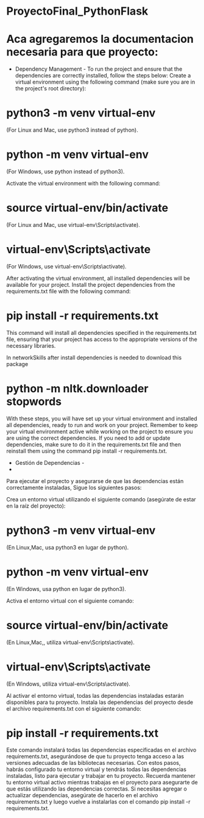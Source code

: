 # ProyectoFinal_PythonFlask
# Aca agregaremos la documentacion necesaria para que proyecto:

 - Dependency Management -
To run the project and ensure that the dependencies are correctly installed, follow the steps below:
Create a virtual environment using the following command (make sure you are in the project's root directory):

# python3 -m venv virtual-env
(For Linux and Mac, use python3 instead of python).

# python -m venv virtual-env
(For Windows, use python instead of python3).

Activate the virtual environment with the following command:

# source virtual-env/bin/activate
(For Linux and Mac, use virtual-env\Scripts\activate).

# virtual-env\Scripts\activate
(For Windows, use virtual-env\Scripts\activate).

After activating the virtual environment, all installed dependencies will be available for your project.
Install the project dependencies from the requirements.txt file with the following command:

# pip install -r requirements.txt

This command will install all dependencies specified in the requirements.txt file, ensuring that your project has access to the appropriate versions of the necessary libraries.

In networkSkills after install dependencies is needed to download this package

# python -m nltk.downloader stopwords 

With these steps, you will have set up your virtual environment and installed all dependencies, ready to run and work on your project. Remember to keep your virtual environment active while working on the project to ensure you are using the correct dependencies. If you need to add or update dependencies, make sure to do it in the requirements.txt file and then reinstall them using the command pip install -r requirements.txt.


 - Gestión de Dependencias - 
 - 
Para ejecutar el proyecto y asegurarse de que las dependencias están correctamente instaladas,
Sigue los siguientes pasos:

Crea un entorno virtual utilizando el siguiente comando
(asegúrate de estar en la raíz del proyecto):

# python3 -m venv virtual-env

(En Linux,Mac, usa python3 en lugar de python).

# python -m venv virtual-env

(En Windows, usa python en lugar de python3).

Activa el entorno virtual con el siguiente comando:

# source virtual-env/bin/activate

(En Linux,Mac,, utiliza virtual-env\Scripts\activate).

# virtual-env\Scripts\activate

(En Windows, utiliza virtual-env\Scripts\activate).

Al activar el entorno virtual, todas las dependencias instaladas estarán disponibles 
para tu proyecto.
Instala las dependencias del proyecto desde el archivo requirements.txt con el siguiente comando:

 # pip install -r requirements.txt

Este comando instalará todas las dependencias especificadas en el archivo requirements.txt, 
asegurándose de que tu proyecto tenga acceso a las versiones adecuadas de las bibliotecas
necesarias.
Con estos pasos, habrás configurado tu entorno virtual y 
tendrás todas las dependencias instaladas, listo para ejecutar y trabajar en tu proyecto. 
Recuerda mantener tu entorno virtual activo mientras trabajas en el proyecto para asegurarte 
de que estás utilizando las dependencias correctas. Si necesitas agregar o actualizar 
dependencias, asegúrate de hacerlo en el archivo requirements.txt y luego vuelve a instalarlas
con el comando pip install -r requirements.txt.